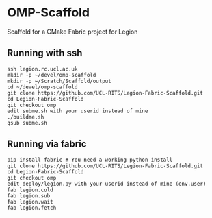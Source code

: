 # OMP-Scaffold
Scaffold for a CMake Fabric project for Legion

## Running with ssh

```
ssh legion.rc.ucl.ac.uk
mkdir -p ~/devel/omp-scaffold
mkdir -p ~/Scratch/Scaffold/output
cd ~/devel/omp-scaffold
git clone https://github.com/UCL-RITS/Legion-Fabric-Scaffold.git
cd Legion-Fabric-Scaffold
git checkout omp
edit subme.sh with your userid instead of mine
./buildme.sh
qsub subme.sh
```

## Running via fabric

```
pip install fabric # You need a working python install
git clone https://github.com/UCL-RITS/Legion-Fabric-Scaffold.git
cd Legion-Fabric-Scaffold
git checkout omp
edit deploy/legion.py with your userid instead of mine (env.user)
fab legion.cold
fab legion.sub
fab legion.wait
fab legion.fetch
```
